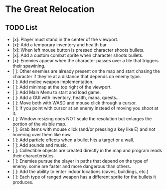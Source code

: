 # The Great Relocation

## TODO List

- [x]: Player must stand in the center of the viewport.
- [x]: Add a temporary inventory and health bar
- [x]: When left mouse button is pressed character shoots bullets.
- [x]: Add a custom combat sprite when character shoots bullets.
- [x]: Enemies appear when the character passes over a tile that triggers their spawining.
- [ ]: Other enemies are already present on the map and start chasing the character if they're at a distance that depends on enemy type.
- [ ]: Add melee weapon implementation.
- [ ]: Add minimap at the top right of the viewport.
- [ ]: Add Main Menu to start and load game.
- [ ]: Add a GUI with inventory, health, mana, quests...
- [ ]: Move both with WASD and mouse click through a cursor.
- [ ]: If you point with cursor at an enemy instead of moving you shoot at it.
- [ ]: Window resizing does NOT scale the resolution but enlarges the portion of the visible map.
- [ ]: Grab items with mouse click (and/or pressing a key like E) and not hovering over them like now.
- [ ]: Add particle effects when a bullet hits a target or a wall.
- [ ]: Add sounds and music.
- [ ]: Collectible objects are created directly in the map and program reads their characteristics.
- [ ]: Enemies pursue the player in paths that depend on the type of enemy: some are faster and more dangerous than others.
- [ ]: Add the ability to enter indoor locations (caves, buildings, etc.)
- [ ]: Each type of ranged weapon has a different sprite for the bullets it produces.
